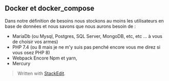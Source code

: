 ## Docker et docker_compose

Dans notre définition de besoins nous stockons au moins les utilisateurs en base de données et nous savons que nous aurons besoin de :
- MariaDb (ou Mysql, Postgres, SQL Server, MongoDB, etc, etc ... à vous de choisir vos armes)
- PHP 7.4 (ou 8 mais je ne m'y suis pas penché encore vous me direz si vous osez PHP 8)
- Webpack Encore Npm et yarn, 
- Mercury



> Written with [StackEdit](https://stackedit.io/).
